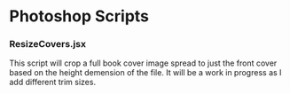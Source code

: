 # Photoshop Scripts

### ResizeCovers.jsx
This script will crop a full book cover image spread to just the front cover based on the height demension of the file.
It will be a work in progress as I add different trim sizes.
